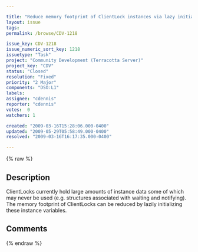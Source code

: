 ```yaml
---

title: "Reduce memory footprint of ClientLock instances via lazy initialization of instance data."
layout: issue
tags: 
permalink: /browse/CDV-1218

issue_key: CDV-1218
issue_numeric_sort_key: 1218
issuetype: "Task"
project: "Community Development (Terracotta Server)"
project_key: "CDV"
status: "Closed"
resolution: "Fixed"
priority: "2 Major"
components: "DSO:L1"
labels: 
assignee: "cdennis"
reporter: "cdennis"
votes:  0
watchers: 1

created: "2009-03-16T15:28:06.000-0400"
updated: "2009-05-29T05:58:49.000-0400"
resolved: "2009-03-16T16:17:35.000-0400"

---
```




{% raw %}



## Description

<div markdown="1" class="description">

ClientLocks currently hold large amounts of instance data some of which may never be used (e.g. structures associated with waiting and notifying).  The memory footprint of ClientLocks can be reduced by lazily initializing these instance variables.

</div>

## Comments



{% endraw %}
